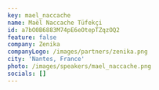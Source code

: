 ```yaml
---
key: mael_naccache
name: Maël Naccache Tüfekçi
id: a7bO0B6883M74pE6eOtepTZqzOQ2
feature: false
company: Zenika
companyLogo: /images/partners/zenika.png
city: 'Nantes, France'
photo: /images/speakers/mael_naccache.png
socials: []
---
```

